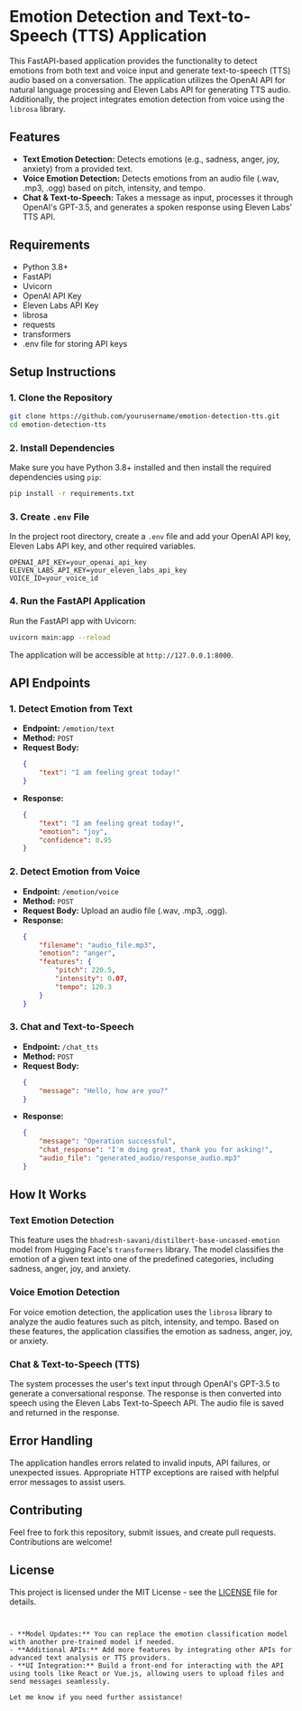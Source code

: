 # Emotion Detection and Text-to-Speech (TTS) Application

This FastAPI-based application provides the functionality to detect emotions from both text and voice input and generate text-to-speech (TTS) audio based on a conversation. The application utilizes the OpenAI API for natural language processing and Eleven Labs API for generating TTS audio. Additionally, the project integrates emotion detection from voice using the `librosa` library.

## Features
- **Text Emotion Detection:** Detects emotions (e.g., sadness, anger, joy, anxiety) from a provided text.
- **Voice Emotion Detection:** Detects emotions from an audio file (.wav, .mp3, .ogg) based on pitch, intensity, and tempo.
- **Chat & Text-to-Speech:** Takes a message as input, processes it through OpenAI's GPT-3.5, and generates a spoken response using Eleven Labs' TTS API.
  
## Requirements

- Python 3.8+
- FastAPI
- Uvicorn
- OpenAI API Key
- Eleven Labs API Key
- librosa
- requests
- transformers
- .env file for storing API keys

## Setup Instructions

### 1. Clone the Repository

```bash
git clone https://github.com/yourusername/emotion-detection-tts.git
cd emotion-detection-tts
```

### 2. Install Dependencies

Make sure you have Python 3.8+ installed and then install the required dependencies using `pip`:

```bash
pip install -r requirements.txt
```

### 3. Create `.env` File

In the project root directory, create a `.env` file and add your OpenAI API key, Eleven Labs API key, and other required variables.

```env
OPENAI_API_KEY=your_openai_api_key
ELEVEN_LABS_API_KEY=your_eleven_labs_api_key
VOICE_ID=your_voice_id
```

### 4. Run the FastAPI Application

Run the FastAPI app with Uvicorn:

```bash
uvicorn main:app --reload
```

The application will be accessible at `http://127.0.0.1:8000`.

## API Endpoints

### 1. **Detect Emotion from Text**
- **Endpoint:** `/emotion/text`
- **Method:** `POST`
- **Request Body:**
    ```json
    {
        "text": "I am feeling great today!"
    }
    ```
- **Response:**
    ```json
    {
        "text": "I am feeling great today!",
        "emotion": "joy",
        "confidence": 0.95
    }
    ```

### 2. **Detect Emotion from Voice**
- **Endpoint:** `/emotion/voice`
- **Method:** `POST`
- **Request Body:** Upload an audio file (.wav, .mp3, .ogg).
- **Response:**
    ```json
    {
        "filename": "audio_file.mp3",
        "emotion": "anger",
        "features": {
            "pitch": 220.5,
            "intensity": 0.07,
            "tempo": 120.3
        }
    }
    ```

### 3. **Chat and Text-to-Speech**
- **Endpoint:** `/chat_tts`
- **Method:** `POST`
- **Request Body:**
    ```json
    {
        "message": "Hello, how are you?"
    }
    ```
- **Response:**
    ```json
    {
        "message": "Operation successful",
        "chat_response": "I'm doing great, thank you for asking!",
        "audio_file": "generated_audio/response_audio.mp3"
    }
    ```

## How It Works

### Text Emotion Detection
This feature uses the `bhadresh-savani/distilbert-base-uncased-emotion` model from Hugging Face's `transformers` library. The model classifies the emotion of a given text into one of the predefined categories, including sadness, anger, joy, and anxiety.

### Voice Emotion Detection
For voice emotion detection, the application uses the `librosa` library to analyze the audio features such as pitch, intensity, and tempo. Based on these features, the application classifies the emotion as sadness, anger, joy, or anxiety.

### Chat & Text-to-Speech (TTS)
The system processes the user's text input through OpenAI's GPT-3.5 to generate a conversational response. The response is then converted into speech using the Eleven Labs Text-to-Speech API. The audio file is saved and returned in the response.

## Error Handling

The application handles errors related to invalid inputs, API failures, or unexpected issues. Appropriate HTTP exceptions are raised with helpful error messages to assist users.

## Contributing

Feel free to fork this repository, submit issues, and create pull requests. Contributions are welcome!

## License

This project is licensed under the MIT License - see the [LICENSE](LICENSE) file for details.
```


- **Model Updates:** You can replace the emotion classification model with another pre-trained model if needed.
- **Additional APIs:** Add more features by integrating other APIs for advanced text analysis or TTS providers.
- **UI Integration:** Build a front-end for interacting with the API using tools like React or Vue.js, allowing users to upload files and send messages seamlessly.

Let me know if you need further assistance!
